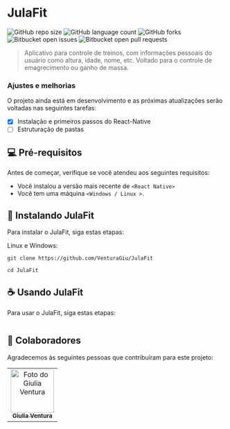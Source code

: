 # JulaFit

<!---Esses são exemplos. Veja https://shields.io para outras pessoas ou para personalizar este conjunto de escudos. Você pode querer incluir dependências, status do projeto e informações de licença aqui--->

![GitHub repo size](https://img.shields.io/github/repo-size/VenturaGiu/JulaFit?style=for-the-badge)
![GitHub language count](https://img.shields.io/github/languages/count/VenturaGiu/JulaFit?style=for-the-badge)
![GitHub forks](https://img.shields.io/github/forks/VenturaGiu/JulaFit?style=for-the-badge)
![Bitbucket open issues](https://img.shields.io/bitbucket/issues/VenturaGiu/JulaFit?style=for-the-badge)
![Bitbucket open pull requests](https://img.shields.io/bitbucket/pr-raw/VenturaGiu/JulaFit?style=for-the-badge)

<!--- <img src="exemplo-image.png" alt="exemplo imagem"> --->

> Aplicativo para controle de treinos, com informações pessoais do usuário como altura, idade, nome, etc. Voltado para o controle de emagrecimento ou ganho de massa. 

### Ajustes e melhorias

O projeto ainda está em desenvolvimento e as próximas atualizações serão voltadas nas seguintes tarefas:

- [x] Instalação e primeiros passos do React-Native
- [ ] Estruturação de pastas

## 💻 Pré-requisitos

Antes de começar, verifique se você atendeu aos seguintes requisitos:
<!---Estes são apenas requisitos de exemplo. Adicionar, duplicar ou remover conforme necessário--->
* Você instalou a versão mais recente de `<React Native>`
* Você tem uma máquina `<Windows / Linux >`.
<!---  * Você leu `<guia / link / documentação_relacionada_ao_projeto>`. --->

## 🚀 Instalando JulaFit

Para instalar o JulaFit, siga estas etapas:

Linux e Windows:
```
git clone https://github.com/VenturaGiu/JulaFit

cd JulaFit

```

## ☕ Usando JulaFit

Para usar o JulaFit, siga estas etapas:

```

```
## 🤝 Colaboradores

Agradecemos às seguintes pessoas que contribuíram para este projeto:

<table>
  <tr>
    <td align="center">
      <a href="#">
        <img src="https://avatars3.githubusercontent.com/u/52727860" width="100px;" alt="Foto do Giulia Ventura"/><br>
        <sub>
          <b>Giulia Ventura</b>
        </sub>
      </a>
    </td>
  </tr>
</table>

<!---
## 📝 Licença

Esse projeto está sob licença. Veja o arquivo [LICENÇA](LICENSE.md) para mais detalhes.

[⬆ Voltar ao topo](#nome-do-projeto)<br>
--->
